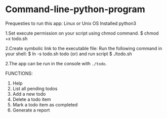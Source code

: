 # Command-line-python-program
Prequesties to run this app:
  Linux or Unix OS
  Installed python3

1.Set execute permission on your script using chmod command.
  $ chmod +x todo.sh
  
2.Create symbolic link to the executable file:
  Run the following command in your shell:
  $ ln -s todo.sh todo
  (or)
  and run script 
  $ ./todo.sh


2.The app can be run in the console with `./todo`.

FUNCTIONS:
  1. Help
  2. List all pending todos
  3. Add a new todo
  4. Delete a todo item
  5. Mark a todo item as completed
  6. Generate a report
